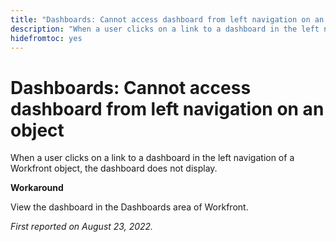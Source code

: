 ```yaml
---
title: "Dashboards: Cannot access dashboard from left navigation on an object"
description: "When a user clicks on a link to a dashboard in the left navigation of a Workfront object, the dashboard does not display."
hidefromtoc: yes
---
```


# Dashboards: Cannot access dashboard from left navigation on an object

When a user clicks on a link to a dashboard in the left navigation of a Workfront object, the dashboard does not display.

**Workaround**

View the dashboard in the Dashboards area of Workfront.

_First reported on August 23, 2022._

